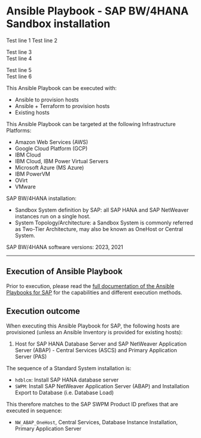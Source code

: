 # Ansible Playbook - SAP BW/4HANA Sandbox installation

Test line 1
Test line 2

Test line 3  
Test line 4

Test line 5</br>
Test line 6


This Ansible Playbook can be executed with:
- Ansible to provision hosts
- Ansible + Terraform to provision hosts
- Existing hosts

This Ansible Playbook can be targeted at the following Infrastructure Platforms:
- Amazon Web Services (AWS)
- Google Cloud Platform (GCP)
- IBM Cloud
- IBM Cloud, IBM Power Virtual Servers
- Microsoft Azure (MS Azure)
- IBM PowerVM
- OVirt
- VMware

SAP BW/4HANA installation:
- Sandbox System definition by SAP: all SAP HANA and SAP NetWeaver instances run on a single host.
- System Topology/Architecture: a Sandbox System is commonly referred as Two-Tier Architecture, may also be known as OneHost or Central System.

SAP BW/4HANA software versions:
2023, 2021

---

## Execution of Ansible Playbook

Prior to execution, please read the [full documentation of the Ansible Playbooks for SAP](../../docs/README.md) for the capabilities and different execution methods.

## Execution outcome

When executing this Ansible Playbook for SAP, the following hosts are provisioned (unless an Ansible Inventory is provided for existing hosts):
1. Host for SAP HANA Database Server and SAP NetWeaver Application Server (ABAP) - Central Services (ASCS) and Primary Application Server (PAS)

The sequence of a Standard System installation is:
- `hdblcm`: Install SAP HANA database server
- `SWPM`: Install SAP NetWeaver Application Server (ABAP) and Installation Export to Database (i.e. Database Load)

This therefore matches to the SAP SWPM Product ID prefixes that are executed in sequence:
- `NW_ABAP_OneHost`, Central Services, Database Instance Installation, Primary Application Server
